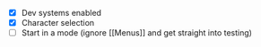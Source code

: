 - [x] Dev systems enabled
- [x] Character selection
- [ ] Start in a mode (ignore [[Menus]] and get straight into testing)
